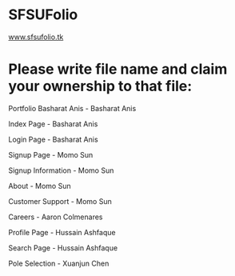 # SFSUFolio

www.sfsufolio.tk

# Please write file name and claim your ownership to that file:

Portfolio Basharat Anis - Basharat Anis

Index Page - Basharat Anis

Login Page - Basharat Anis

Signup Page - Momo Sun

Signup Information - Momo Sun

About - Momo Sun

Customer Support - Momo Sun

Careers - Aaron Colmenares

Profile Page - Hussain Ashfaque

Search Page - Hussain Ashfaque

Pole Selection - Xuanjun Chen
